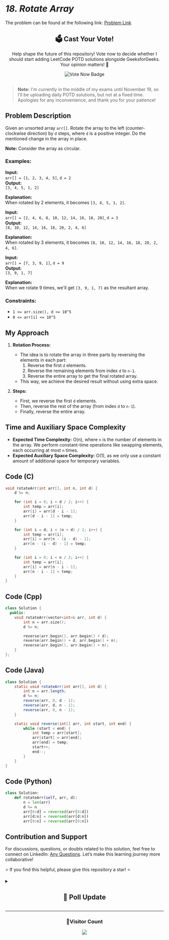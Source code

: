 # _18. Rotate Array_

The problem can be found at the following link: [Problem Link](https://www.geeksforgeeks.org/problems/rotate-array-by-n-elements-1587115621/1)

<div align="center">
  <h2>🗳️ Cast Your Vote!</h2>
  <p>Help shape the future of this repository! Vote now to decide whether I should start adding LeetCode POTD solutions alongside GeeksforGeeks. Your opinion matters! 🌟</p>
  <a href="https://github.com/Hunterdii/GeeksforGeeks-POTD/discussions/15" style="text-decoration: none;">
    <img src="https://img.shields.io/badge/Vote%20Now%20-%20Your%20Opinion%20Matters-blue?style=for-the-badge&logo=github&logoColor=white" alt="Vote Now Badge">
  </a>
</div>

<br/>

> **Note:** I'm currently in the middle of my exams until November 19, so I’ll be uploading daily POTD solutions, but not at a fixed time. Apologies for any inconvenience, and thank you for your patience!

## Problem Description

Given an unsorted array `arr[]`. Rotate the array to the left (counter-clockwise direction) by `d` steps, where `d` is a positive integer. Do the mentioned change in the array in place.

**Note:** Consider the array as circular.

### Examples:

**Input:**  
`arr[] = [1, 2, 3, 4, 5]`, `d = 2`  
**Output:**  
`[3, 4, 5, 1, 2]`

**Explanation:**  
When rotated by 2 elements, it becomes `[3, 4, 5, 1, 2]`.

**Input:**  
`arr[] = [2, 4, 6, 8, 10, 12, 14, 16, 18, 20]`, `d = 3`  
**Output:**  
`[8, 10, 12, 14, 16, 18, 20, 2, 4, 6]`

**Explanation:**  
When rotated by 3 elements, it becomes `[8, 10, 12, 14, 16, 18, 20, 2, 4, 6]`.

**Input:**  
`arr[] = [7, 3, 9, 1]`, `d = 9`  
**Output:**  
`[3, 9, 1, 7]`

**Explanation:**  
When we rotate 9 times, we'll get `[3, 9, 1, 7]` as the resultant array.

### Constraints:

- `1 <= arr.size(), d <= 10^5`
- `0 <= arr[i] <= 10^5`

## My Approach

1. **Rotation Process:**

   - The idea is to rotate the array in three parts by reversing the elements in each part:
     1. Reverse the first `d` elements.
     2. Reverse the remaining elements from index `d` to `n-1`.
     3. Reverse the entire array to get the final rotated array.
   - This way, we achieve the desired result without using extra space.

2. **Steps:**
   - First, we reverse the first `d` elements.
   - Then, reverse the rest of the array (from index `d` to `n-1`).
   - Finally, reverse the entire array.

## Time and Auxiliary Space Complexity

- **Expected Time Complexity:** O(n), where `n` is the number of elements in the array. We perform constant-time operations like swapping elements, each occurring at most `n` times.
- **Expected Auxiliary Space Complexity:** O(1), as we only use a constant amount of additional space for temporary variables.

## Code (C)

```c
void rotateArr(int arr[], int n, int d) {
    d %= n;

    for (int i = 0; i < d / 2; i++) {
        int temp = arr[i];
        arr[i] = arr[d - i - 1];
        arr[d - i - 1] = temp;
    }

    for (int i = d; i < (n + d) / 2; i++) {
        int temp = arr[i];
        arr[i] = arr[n - (i - d) - 1];
        arr[n - (i - d) - 1] = temp;
    }

    for (int i = 0; i < n / 2; i++) {
        int temp = arr[i];
        arr[i] = arr[n - i - 1];
        arr[n - i - 1] = temp;
    }
}
```

## Code (Cpp)

```cpp
class Solution {
  public:
    void rotateArr(vector<int>& arr, int d) {
        int n = arr.size();
        d %= n;

        reverse(arr.begin(), arr.begin() + d);
        reverse(arr.begin() + d, arr.begin() + n);
        reverse(arr.begin(), arr.begin() + n);
    }
};
```

## Code (Java)

```java
class Solution {
    static void rotateArr(int arr[], int d) {
        int n = arr.length;
        d %= n;
        reverse(arr, 0, d - 1);
        reverse(arr, d, n - 1);
        reverse(arr, 0, n - 1);
    }

    static void reverse(int[] arr, int start, int end) {
        while (start < end) {
            int temp = arr[start];
            arr[start] = arr[end];
            arr[end] = temp;
            start++;
            end--;
        }
    }
}
```

## Code (Python)

```python
class Solution:
    def rotateArr(self, arr, d):
        n = len(arr)
        d %= n
        arr[0:d] = reversed(arr[0:d])
        arr[d:n] = reversed(arr[d:n])
        arr[0:n] = reversed(arr[0:n])
```

## Contribution and Support

For discussions, questions, or doubts related to this solution, feel free to connect on LinkedIn: [Any Questions](https://www.linkedin.com/in/patel-hetkumar-sandipbhai-8b110525a/). Let’s make this learning journey more collaborative!

⭐ If you find this helpful, please give this repository a star! ⭐

<details>
  <summary><h2 align='center'>💬 Poll Update</h2></summary> 
  Hey, amazing community! 😄  
  <br/>
  I've been consistently posting GeeksforGeeks POTD solutions, but now I’m thinking of starting LeetCode POTD as well! 🚀  
  <br/>
  
  💡 **What do you think?** Should I start adding LeetCode solutions or wait until next month?  
  <br/>
  
  🗓️ **Poll deadline:** Please cast your vote before **November 20** to help me finalize the decision! Your feedback is crucial.  
  <br/><br/>
  [🔗 Click here to vote now!](https://github.com/Hunterdii/GeeksforGeeks-POTD/discussions/15)  
  <br/>
  If the tie remains, I’ll start adding LeetCode POTD solutions next month. 🙌
</details>

---

<div align="center">
  <h3><b>📍Visitor Count</b></h3>
</div>

<p align="center">
  <img src="https://visitor-badge.laobi.icu/badge?page_id=Hunterdii.GeeksforGeeks-POTD" />
</p>

